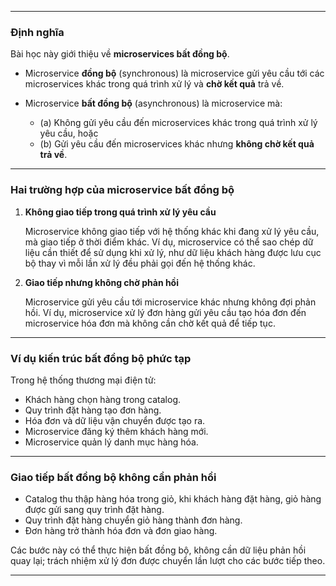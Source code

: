 
---

### **Định nghĩa**

Bài học này giới thiệu về **microservices bất đồng bộ**.

* Microservice **đồng bộ** (synchronous) là microservice gửi yêu cầu tới các microservices khác trong quá trình xử lý và **chờ kết quả** trả về.
* Microservice **bất đồng bộ** (asynchronous) là microservice mà:

  * (a) Không gửi yêu cầu đến microservices khác trong quá trình xử lý yêu cầu, hoặc
  * (b) Gửi yêu cầu đến microservices khác nhưng **không chờ kết quả trả về**.

---

### Hai trường hợp của microservice bất đồng bộ

1. **Không giao tiếp trong quá trình xử lý yêu cầu**

   Microservice không giao tiếp với hệ thống khác khi đang xử lý yêu cầu, mà giao tiếp ở thời điểm khác. Ví dụ, microservice có thể sao chép dữ liệu cần thiết để sử dụng khi xử lý, như dữ liệu khách hàng được lưu cục bộ thay vì mỗi lần xử lý đều phải gọi đến hệ thống khác.

2. **Giao tiếp nhưng không chờ phản hồi**

   Microservice gửi yêu cầu tới microservice khác nhưng không đợi phản hồi. Ví dụ, microservice xử lý đơn hàng gửi yêu cầu tạo hóa đơn đến microservice hóa đơn mà không cần chờ kết quả để tiếp tục.

---

### Ví dụ kiến trúc bất đồng bộ phức tạp

Trong hệ thống thương mại điện tử:

* Khách hàng chọn hàng trong catalog.
* Quy trình đặt hàng tạo đơn hàng.
* Hóa đơn và dữ liệu vận chuyển được tạo ra.
* Microservice đăng ký thêm khách hàng mới.
* Microservice quản lý danh mục hàng hóa.

---

### Giao tiếp bất đồng bộ không cần phản hồi

* Catalog thu thập hàng hóa trong giỏ, khi khách hàng đặt hàng, giỏ hàng được gửi sang quy trình đặt hàng.
* Quy trình đặt hàng chuyển giỏ hàng thành đơn hàng.
* Đơn hàng trở thành hóa đơn và đơn giao hàng.

Các bước này có thể thực hiện bất đồng bộ, không cần dữ liệu phản hồi quay lại; trách nhiệm xử lý đơn được chuyển lần lượt cho các bước tiếp theo.

---

